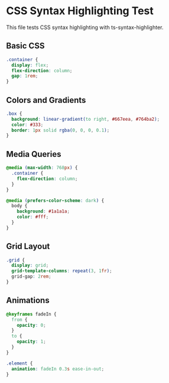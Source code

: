 # CSS Syntax Highlighting Test

This file tests CSS syntax highlighting with ts-syntax-highlighter.

## Basic CSS

```css
.container {
  display: flex;
  flex-direction: column;
  gap: 1rem;
}
```

## Colors and Gradients

```css
.box {
  background: linear-gradient(to right, #667eea, #764ba2);
  color: #333;
  border: 1px solid rgba(0, 0, 0, 0.1);
}
```

## Media Queries

```css
@media (max-width: 768px) {
  .container {
    flex-direction: column;
  }
}

@media (prefers-color-scheme: dark) {
  body {
    background: #1a1a1a;
    color: #fff;
  }
}
```

## Grid Layout

```css
.grid {
  display: grid;
  grid-template-columns: repeat(3, 1fr);
  grid-gap: 2rem;
}
```

## Animations

```css
@keyframes fadeIn {
  from {
    opacity: 0;
  }
  to {
    opacity: 1;
  }
}

.element {
  animation: fadeIn 0.3s ease-in-out;
}
```
